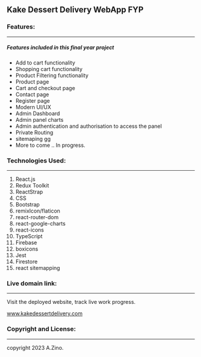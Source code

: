 ## Kake Dessert Delivery WebApp FYP

### Features:

---

##### Features included in this final year project

- Add to cart functionality
- Shopping cart functionality
- Product Filtering functionality
- Product page
- Cart and checkout page
- Contact page
- Register page
- Modern  UI/UX
- Admin Dashboard
- Admin panel charts
- Admin authentication and authorisation to access the panel
- Private Routing
- sitemaping gg
- More to come .. In progress.

### Technologies Used:

---

1. React.js
2. Redux Toolkit
3. ReactStrap
4. CSS
5. Bootstrap
6. remixIcon/flaticon
7. react-router-dom
8. react-google-charts
9. react-icons
10. TypeScript
11. Firebase
12. boxicons
13. Jest
14. Firestore
15. react sitemapping

### Live domain link:

---

Visit the deployed website, track live work progress.

www.kakedessertdelivery.com

### Copyright and License:

---

copyright 2023 A.Zino.
